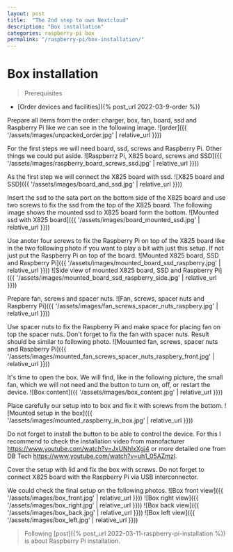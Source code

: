 ```yaml
---
layout: post
title:  "The 2nd step to own Nextcloud"
description: "Box installation"
categories: raspberry-pi box
permalink: "/raspberry-pi/box-installation/"
---
```

# Box installation

> Prerequisites
- [Order devices and facilities]({% post_url 2022-03-9-order %})

Prepare all items from the order: charger, box, fan, board, ssd and Raspberry Pi like we can see in the following image.
![order]({{ '/assets/images/unpacked_order.jpg' | relative_url }}))

For the first steps we will need board, ssd, screws and Raspberry Pi. Other things we could put aside.
![Raspberrz Pi, X825 board, screws and SSD]({{ '/assets/images/raspberry_board_screws_ssd.jpg' | relative_url }}))

As the first step we will connect the X825 board with ssd.
![X825 board and SSD]({{ '/assets/images/board_and_ssd.jpg' | relative_url }}))

Insert the ssd to the sata port on the bottom side of the X825 board and use two screws to fix the ssd from the top of the X825 board. The following image shows the mounted ssd to X825 board form the bottom.
![Mounted ssd with X825 board]({{ '/assets/images/board_mounted_ssd.jpg' | relative_url }}))

Use anoter four screws to fix the Raspberry Pi on top of the X825 board like in the two following photo if you want to play a bit with just this setup. If not just put the Raspberry Pi on top of the board.
![Mounted X825 board, SSD and Raspberry Pi]({{ '/assets/images/mounted_board_ssd_raspberry.jpg' | relative_url }}))
![Side view of mounted X825 board, SSD and Raspberry Pi]({{ '/assets/images/mounted_board_ssd_raspberry_side.jpg' | relative_url }}))

Prepare fan, screws and spacer nuts.
![Fan, screws, spacer nuts and Raspberry Pi]({{ '/assets/images/fan_screws_spacer_nuts_raspbery.jpg' | relative_url }}))

Use spacer nuts to fix the Raspberry Pi and make space for placing fan on top the spacer nuts. Don't forget to fix the fan with spacer nuts. Result should be similar to following photo.
![Mouunted fan, screws, spacer nuts and Raspberry Pi]({{ '/assets/images/mounted_fan_screws_spacer_nuts_raspbery_front.jpg' | relative_url }}))

It's time to open the box. We will find, like in the following picture, the small fan, which we will not need and the button to turn on, off, or restart the device.
![Box content]({{ '/assets/images/box_content.jpg' | relative_url }}))

Place carefully our setup into to box and fix it with screws from the bottom.
![Mounted setup in the box]({{ '/assets/images/mounted_raspberry_in_box.jpg' | relative_url }}))

Do not forget to install the button to be able to control the device. For this I recommend to check the installation video from manofacturer https://www.youtube.com/watch?v=JxUNhIxXgj4 or more detailed one from DB Tech https://www.youtube.com/watch?v=uh1_05AZmzI.

Cover the setup with lid and fix the box with screws. Do not forget to connect X825 board with the Raspberry Pi via USB interconnector.

We could check the final setup on the following photos.
![Box front view]({{ '/assets/images/box_front.jpg' | relative_url }}))
![Box right view]({{ '/assets/images/box_right.jpg' | relative_url }}))
![Box back view]({{ '/assets/images/box_back.jpg' | relative_url }}))
![Box left view]({{ '/assets/images/box_left.jpg' | relative_url }}))

> Following [post]({% post_url 2022-03-11-raspberry-pi-installation %}) is about Raspberry Pi installation.